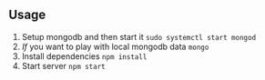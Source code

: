 ## Usage

1. Setup mongodb and then start it `sudo systemctl start mongod`
2. _If_ you want to play with local mongodb data `mongo`
3. Install dependencies `npm install`
4. Start server `npm start`
